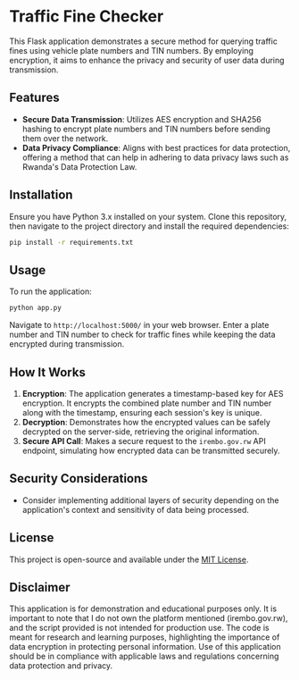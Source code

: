 # Traffic Fine Checker

This Flask application demonstrates a secure method for querying traffic fines using vehicle plate numbers and TIN numbers. By employing encryption, it aims to enhance the privacy and security of user data during transmission.

## Features

- **Secure Data Transmission**: Utilizes AES encryption and SHA256 hashing to encrypt plate numbers and TIN numbers before sending them over the network.
- **Data Privacy Compliance**: Aligns with best practices for data protection, offering a method that can help in adhering to data privacy laws such as Rwanda's Data Protection Law.


## Installation

Ensure you have Python 3.x installed on your system. Clone this repository, then navigate to the project directory and install the required dependencies:

```bash
pip install -r requirements.txt
```

## Usage

To run the application:

```bash
python app.py
```

Navigate to `http://localhost:5000/` in your web browser. Enter a plate number and TIN number to check for traffic fines while keeping the data encrypted during transmission.

## How It Works

1. **Encryption**: The application generates a timestamp-based key for AES encryption. It encrypts the combined plate number and TIN number along with the timestamp, ensuring each session's key is unique.
2. **Decryption**: Demonstrates how the encrypted values can be safely decrypted on the server-side, retrieving the original information.
3. **Secure API Call**: Makes a secure request to the `irembo.gov.rw` API endpoint, simulating how encrypted data can be transmitted securely.

## Security Considerations
- Consider implementing additional layers of security depending on the application's context and sensitivity of data being processed.

## License

This project is open-source and available under the [MIT License](LICENSE).

## Disclaimer

This application is for demonstration and educational purposes only. It is important to note that I do not own the platform mentioned (irembo.gov.rw), and the script provided is not intended for production use. The code is meant for research and learning purposes, highlighting the importance of data encryption in protecting personal information. Use of this application should be in compliance with applicable laws and regulations concerning data protection and privacy.
